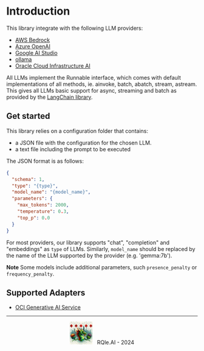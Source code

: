 # Introduction
This library integrate with the following LLM providers:
* [AWS Bedrock](https://us-west-2.console.aws.amazon.com/bedrock/home)
* [Azure OpenAI](https://azure.microsoft.com/en-us/products/ai-services/openai-service)
* [Google AI Studio](https://aistudio.google.com/)
* [ollama](https://ollama.com/) 
* [Oracle Cloud Infrastructure AI](https://www.oracle.com/artificial-intelligence/ai-services/)

All LLMs implement the Runnable interface, which comes with default implementations of all methods, ie. ainvoke, batch, abatch, stream, astream. This gives all LLMs basic support for async, streaming and batch as provided by the [LangChain library](https://python.langchain.com/docs/integrations/llms/).

## Get started
This library relies on a configuration folder that contains:
* a JSON file with the configuration for the chosen LLM.
* a text file including the prompt to be executed

The JSON format is as follows:
```json
{
  "schema": 1,
  "type": "{type}",
  "model_name": "{model_name}",
  "parameters": {
    "max_tokens": 2000,
    "temperature": 0.3,
    "top_p": 0.0
  }
}
```
For most providers, our library supports "chat", "completion" and "embeddings" as `type` of LLMs. Similarly, `model_name` should be replaced by the name of the LLM supported by the provider (e.g. 'gemma:7b').

**Note** Some models include additional parameters, such `presence_penalty` or `frequency_penalty`.

## Supported Adapters
* [OCI Generative AI Service](adapters/oci_adapter.ipynb)

<div style="text-align: center;">
  <hr/>
  <img src="../../img/rqle_ai_logo_alt.jpeg" alt="RQle.AI" width="60"/>
  &nbsp; RQle.AI - 2024
</div>